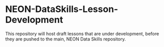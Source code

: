 # NEON-DataSkills-Lesson-Development
This repository will host draft lessons that are under development, before they are pushed to the main, NEON Data Skills repository. 
